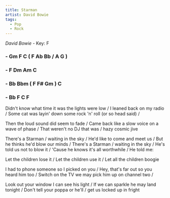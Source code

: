 ```yaml
---
title: Starman
artist: David Bowie
tags: 
  - Pop
  - Rock
---
```

*David Bowie* - Key: F
### - Gm F C ( F Ab Bb / A G ) 
### - F Dm Am C 
### - Bb Bbm ( F F# Gm ) C  
### - Bb F C F

 
Didn't know what time it was the lights were low / I leaned back on my radio / Some cat was layin' down some rock 'n' roll (or so head said) / 

Then the loud sound did seem to fade / Came back like a slow voice on a wave of phase / That weren't no DJ that was / hazy cosmic jive

There's a Starman / waiting in the sky / He'd like to come and meet us / But he thinks he'd blow our minds / There's a Starman / waiting in the sky / 
He's told us not to blow it / 'Cause he knows it's all worthwhile / He told me:  

Let the children lose it / Let the children use it / Let all the children boogie

I had to phone someone so I picked on you / Hey, that's far out so you heard him too / Switch on the TV we may pick him up on channel two /

Look out your window I can see his light / If we can sparkle he may land tonight / Don't tell your poppa or he'll / get us locked up in fright

